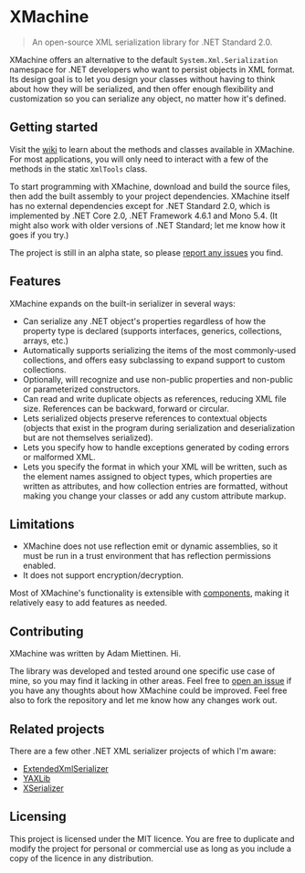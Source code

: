 # XMachine
> An open-source XML serialization library for .NET Standard 2.0.

XMachine offers an alternative to the default `System.Xml.Serialization` namespace for .NET developers who want to persist objects in XML format. Its design goal is to let you design your classes without having to think about how they will be serialized, and then offer enough flexibility and customization so you can serialize any object, no matter how it's defined.

## Getting started

Visit the [wiki](https://github.com/Adam-Miettinen/XMachine/wiki) to learn about the methods and classes available in XMachine. For most applications, you will only need to interact with a few of the methods in the static `XmlTools` class.

To start programming with XMachine, download and build the source files, then add the built assembly to your project dependencies. XMachine itself has no external dependencies except for .NET Standard 2.0, which is implemented by .NET Core 2.0, .NET Framework 4.6.1 and Mono 5.4. (It might also work with older versions of .NET Standard; let me know how it goes if you try.)

The project is still in an alpha state, so please [report any issues](https://github.com/Adam-Miettinen/XMachine/issues) you find.

## Features

XMachine expands on the built-in serializer in several ways:

* Can serialize any .NET object's properties regardless of how the property type is declared (supports interfaces, generics, collections, arrays, etc.)
* Automatically supports serializing the items of the most commonly-used collections, and offers easy subclassing to expand support to custom collections.
* Optionally, will recognize and use non-public properties and non-public or parameterized constructors.
* Can read and write duplicate objects as references, reducing XML file size. References can be backward, forward or circular.
* Lets serialized objects preserve references to contextual objects (objects that exist in the program during serialization and deserialization but are not themselves serialized).
* Lets you specify how to handle exceptions generated by coding errors or malformed XML.
* Lets you specify the format in which your XML will be written, such as the element names assigned to object types, which properties are written as attributes, and how collection entries are formatted, without making you change your classes or add any custom attribute markup.

## Limitations

* XMachine does not use reflection emit or dynamic assemblies, so it must be run in a trust environment that has reflection permissions enabled.
* It does not support encryption/decryption.

Most of XMachine's functionality is extensible with [components](https://github.com/Adam-Miettinen/XMachine/wiki/Components), making it relatively easy to add features as needed.

## Contributing

XMachine was written by Adam Miettinen. Hi.

The library was developed and tested around one specific use case of mine, so you may find it lacking in other areas. Feel free to [open an issue](https://github.com/Adam-Miettinen/XMachine/issues) if you have any thoughts about how XMachine could be improved. Feel free also to fork the repository and let me know how any changes work out.

## Related projects

There are a few other .NET XML serializer projects of which I'm aware:

- [ExtendedXmlSerializer](https://github.com/wojtpl2/ExtendedXmlSerializer)
- [YAXLib](https://github.com/sinairv/YAXLib)
- [XSerializer](https://github.com/QuickenLoans/XSerializer)

## Licensing

This project is licensed under the MIT licence. You are free to duplicate and modify the project for personal or commercial use as long as you include a copy of the licence in any distribution.
